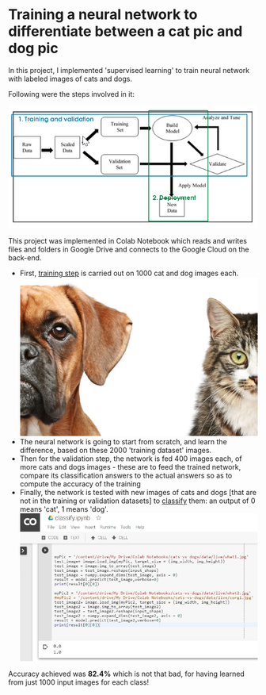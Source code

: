 # Training a neural network to differentiate between a cat pic and dog pic

In this project, I implemented 'supervised learning' to train neural network with labeled images of cats and dogs.

Following were the steps involved in it:

![Supervised ML](./SupML.png)

This project was implemented in Colab Notebook which reads and writes files and folders in Google Drive and connects to the Google Cloud on the back-end.

- First, [training step](./train.ipynb) is carried out on 1000 cat and dog images each.
![train_images](./1.jpg)
- The neural network is going to start from scratch, and learn the difference, based on these 2000 'training dataset' images.
- Then for the validation step, the network is fed 400 images each, of more cats and dogs images - these are to feed the trained network, compare its classification answers to the actual answers so as to compute the accuracy of the training
- Finally, the network is tested with new images of cats and dogs [that are not in the training or validation datasets] to [classify](./classify.ipynb) them: an output of 0 means 'cat', 1 means 'dog'.
![Classification](./Q2.JPG)

Accuracy achieved was **82.4%** which is not that bad, for having learned from just 1000 input images for each class!
